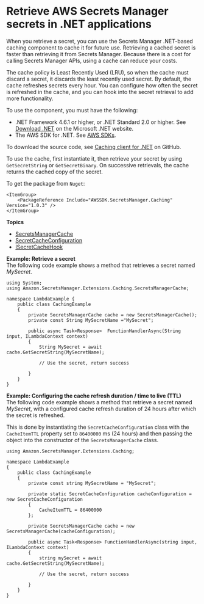 # Retrieve AWS Secrets Manager secrets in \.NET applications<a name="retrieving-secrets_cache-net"></a>

When you retrieve a secret, you can use the Secrets Manager \.NET\-based caching component to cache it for future use\. Retrieving a cached secret is faster than retrieving it from Secrets Manager\. Because there is a cost for calling Secrets Manager APIs, using a cache can reduce your costs\. 

The cache policy is Least Recently Used \(LRU\), so when the cache must discard a secret, it discards the least recently used secret\. By default, the cache refreshes secrets every hour\. You can configure how often the secret is refreshed in the cache, and you can hook into the secret retrieval to add more functionality\.

To use the component, you must have the following:
+ \.NET Framework 4\.6\.1 or higher, or \.NET Standard 2\.0 or higher\. See [Download \.NET](https://dotnet.microsoft.com/en-us/download) on the Microsoft \.NET website\.
+ The AWS SDK for \.NET\. See [AWS SDKs](asm_access.md#asm-sdks)\.

To download the source code, see [Caching client for \.NET](https://github.com/aws/aws-secretsmanager-caching-net ) on GitHub\.

To use the cache, first instantiate it, then retrieve your secret by using `GetSecretString` or `GetSecretBinary`\. On successive retrievals, the cache returns the cached copy of the secret\.

To get the package from `Nuget`:

```
<ItemGroup>
    <PackageReference Include="AWSSDK.SecretsManager.Caching" Version="1.0.3" />
</ItemGroup>
```

**Topics**
+ [SecretsManagerCache](retrieving-secrets_cache-net-SecretsManagerCache.md)
+ [SecretCacheConfiguration](retrieving-secrets_cache-net-SecretCacheConfiguration.md)
+ [ISecretCacheHook](retrieving-secrets_cache-net-ISecretCacheHook.md)

**Example: Retrieve a secret**  
The following code example shows a method that retrieves a secret named *MySecret*\.  

```
using System;
using Amazon.SecretsManager.Extensions.Caching.SecretsManagerCache;

namespace LambdaExample {
    public class CachingExample 
    {
        private SecretsManagerCache cache = new SecretsManagerCache();
        private const String MySecretName ="MySecret";

        public async Task<Response>  FunctionHandlerAsync(String input, ILambdaContext context)
        {
            String MySecret = await cache.GetSecretString(MySecretName);
            
            // Use the secret, return success
            
        }
    }
}
```

**Example: Configuring the cache refresh duration / time to live (TTL)**  
The following code example shows a method that retrieve a secret named *MySecret*, with a configured cache refresh duration of 24 hours after which the secret is refreshed.

This is done by instantiating the `SecretCacheConfiguration` class with the `CacheItemTTL` property set to `86400000` ms (24 hours) and then passing the object into the constructor of the `SecretsManagerCache` class.

```
using Amazon.SecretsManager.Extensions.Caching;

namespace LambdaExample
{
    public class CachingExample
    {
        private const string MySecretName = "MySecret";
        
        private static SecretCacheConfiguration cacheConfiguration = new SecretCacheConfiguration
        {
            CacheItemTTL = 86400000
        };

        private SecretsManagerCache cache = new SecretsManagerCache(cacheConfiguration);

        public async Task<Response> FunctionHandlerAsync(string input, ILambdaContext context)
        {
            string mySecret = await cache.GetSecretString(MySecretName);

            // Use the secret, return success

        }
    }
}
```